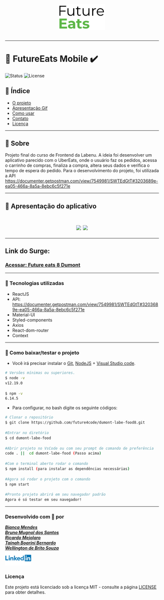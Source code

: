 <h1 align=center>
<img src="src/assets/img/medium-logo.png" alt="Dumont-future-eats" width="150px"/>

---

# 🚀 FutureEats Mobile ✔️ <br>

<img src="https://camo.githubusercontent.com/a45bd10a7ea5a30b5665d9869b0ce1324fa90350/68747470733a2f2f696d672e736869656c64732e696f2f62616467652f7374617475732d6163746976652d737563636573732e737667" alt="Status" data-canonical-src="https://img.shields.io/badge/status-active-success.svg" style="max-width:100%;">
<img src="https://camo.githubusercontent.com/890acbdcb87868b382af9a4b1fac507b9659d9bf/68747470733a2f2f696d672e736869656c64732e696f2f62616467652f6c6963656e73652d4d49542d626c75652e737667" alt="License" data-canonical-src="https://img.shields.io/badge/license-MIT-blue.svg" style="max-width:100%;">
</h1>

## 📑️ Índice

- [O projeto](#📝️-Sobre)
- [Apresentação Gif](#🚀️-Apresentação-do-aplicativo)
- [Como usar](#💾️-Como-baixar/testar-o-projeto)
- [Contato](#-Desenvolvido-com-💙️-por)
- [Licença](#-Licença)

---

## 📝️ Sobre
Projeto final do curso de Frontend da Labenu. A ideia foi desenvolver um aplicativo parecido com o UberEats, onde o usuário faz os pedidos, acessa o carrinho de compras, finaliza a compra, altera seus dados e verifica o tempo de espera do pedido.
Para o desenvolvimento do projeto, foi utilizada a API <span>https://documenter.getpostman.com/view/7549981/SWTEdGtT#3203689e-ea05-466a-8a5a-8ebc6c5f271e</span>

---

## 🚀️ Apresentação do aplicativo

<h1 align=center >
<img src="src/assets/img/gifSplash.gif">
<img src="src/assets/img/gifProjeto.gif">
</h1>

---

## Link do Surge:
<h3>
<a href="http://future-eats8-dumont.surge.sh" target="_blank">Acessar: Future eats 8 Dumont</a>
</h3>


---

### 🚀️ Tecnologias utilizadas

- ReactJS
- API: <span>https://documenter.getpostman.com/view/7549981/SWTEdGtT#3203689e-ea05-466a-8a5a-8ebc6c5f271e</span>
- Material-UI
- Styled-components
- Axios
- React-dom-router
- Context

---

### 💾️ Como baixar/testar o projeto

- Você irá precisar instalar o [Git](https://git-scm.com/), [NodeJS](https://nodejs.org/pt-br/download/) + [Visual Studio code](https://code.visualstudio.com/).



```bash
# Versões mínimas ou superiores.
$ node -v
v12.19.0

$ npm -v
6.14.5
```

- Para configurar, no bash digite os seguinte códigos:

```bash
# Clonar o repositório
$ git clone https://github.com/future4code/dumont-labe-food8.git

#Entrar no diretório
$ cd dumont-labe-food

#Abrir projeto no VsCode ou com seu prompt de comando de preferência
code . ||  cd dumont-labe-food (Passo acima) 

#Com o terminal aberto rodar o comando
$ npm install (para instalar as dependências necessárias)

#Agora só rodar o projeto com o comando
$ npm start

#Pronto projeto abrirá em seu navegador padrão
Agora é só testar em seu navegador!

```
---

### Desenvolvido com 💙️ por

<a href="https://www.linkedin.com/in/bianca-cmendes/" target="_blank">***Bianca Mendes***</a>
<br/> 
<a href="https://www.linkedin.com/in/bruno-mugnol/" target="_blank">***Bruno Mugnol dos Santos***</a>
<br/> 
<a href="https://www.linkedin.com/in/ricardo-mejolaro/" target="_blank">***Ricardo Mejolaro***</a>
<br/> 
<a href="https://www.linkedin.com/in/tainah-bernardo/" target="_blank">***Tainah Boarini Bernardo***</a>
<br/> 
<a href="https://www.linkedin.com/in/wellingtondebrito/" target="_blank">***Wellington de Brito Souza***</a>
<br/> 
<img src="src/assets/img/Linkedin-Logo.png" width="86px">


### Licença

Este projeto está licenciado sob a licença MIT - consulte a página [LICENSE](https://opensource.org/licenses/MIT) para obter detalhes.
